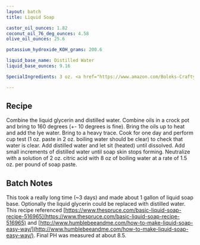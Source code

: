 ```yaml
---
layout: batch
title: Liquid Soap

castor_oil_ounces: 1.82
coconut_oil_76_deg_ounces: 4.58
olive_oil_ounces: 25.6

potassium_hydroxide_KOH_grams: 200.6

liquid_base_name: Distilled Water
liquid_base_ounces: 9.16

SpecialIngredients: 3 oz. <a href="https://www.amazon.com/Boleks-Crafty-Bubbles-Liquid-Glycerin/dp/B01JN7GKWC">liquid glycerin</a>.

---
```


## Recipe
Combine the liquid glycerin and distilled water. Combine oils in a crock pot and bring to 160 degrees (+- 10 degrees is fine). Bring the oils up to heat and add the lye water. Bring to a heavy trace. Cook for one day and perform cup test (1 oz. paste in 2 oz. boiling water should be clear) to check that water is clear. Add distilled water and let sit (heated) until dissolved. Add small increments of distilled water until soap skin stops forming. Neutralize with a solution of 2 oz. citric acid with 8 oz of boiling water at a rate of 1.5 oz. per pound of soap paste.

## Batch Notes
This took a really long time (~3 days) and made about 1 gallon of liquid soap base. Optionally the liquid glycerin could be replaced with distilled water. This recipe referenced [https://www.thespruce.com/basic-liquid-soap-recipe-516965](https://www.thespruce.com/basic-liquid-soap-recipe-516965) and [http://www.humblebeeandme.com/how-to-make-liquid-soap-easy-way/](http://www.humblebeeandme.com/how-to-make-liquid-soap-easy-way/). Final PH was measured at about 8.5.